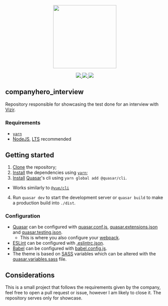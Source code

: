 <div>
	<p align="center">
		<a href="https://vercel.com">
			<img src="https://cdn.quasar.dev/logo/512/quasar-logo.png" height="200px" />
		</a>
	</p>
	<p align="center">
		<a href="https://twitter.com/thewizardlink">
			<img src="https://img.shields.io/twitter/follow/thewizardlink.svg?style=social&logo=twitter">
		</a>
		<a href="https://github.com/wizardlink/interview_vizir/issues">
			<img src="https://img.shields.io/github/issues/wizardlink/interview_vizir.svg?style=flat-square">
		</a>
		<a href="https://github.com/wizardlink/interview_vizir/graphs/contributors">
			<img src="https://img.shields.io/github/contributors/wizardlink/interview_vizir.svg?style=flat-square">
		</a>
	</p>
</div>

## companyhero_interview

Repository responsible for showcasing the test done for an interview with [Vizir].

### Requirements

- [`yarn`]
- [NodeJS], [LTS] recommended


## Getting started

1. [Clone] the repository;
2. [Install] the dependencies using [`yarn`];
3. [Install] [Quasar]'s cli using `yarn global add @quasar/cli`.
  - Works similarly to [`@vue/cli`]
4. Run `quasar dev` to start the development server or `quasar build` to make a production build into `./dist`.

### Configuration

- [Quasar] can be configured with [quasar.conf.js](./quasar.conf.js), [quasar.extensions.json](./quasar.extensions.json) and [quasar.testing.json](./quasar.testing.json).
  - This is where you also configure your [webpack].
- [ESLint] can be configured with [.eslintrc.json](./.eslintrc.js).
- [Babel] can be configured with [babel.config.js](./babel.config.js).
- The theme is based on [SASS] variables which can be altered with the [quasar.variables.sass](./src/css/quasar.variables.sass) file.

## Considerations

This is a small project that follows the requirements given by the company, feel free to open a pull request or issue, however I am likely to close it. The repository serves only for showcase.


<!-- LINKS -->

[vizir]: https://vizir.com.br/
[`yarn`]: https://yarnpkg.com/
[nodejs]: https://nodejs.org/en/
[lts]: https://en.wikipedia.org/wiki/Long-term_support
[clone]: https://github.com/git-guides/git-clone
[install]: https://yarnpkg.com/cli/install
[quasar]: https://quasar.dev/
[`@vue/cli`]: https://github.com/vuejs/vue-cli
[webpack]: https://github.com/webpack/webpack
[eslint]: https://github.com/eslint/eslint
[babel]: https://github.com/babel/babel
[sass]: https://sass-lang.com/
[jit]: https://en.wikipedia.org/wiki/Just-in-time_compilation
[ant design]: https://ant.design/
[`next.config.js`]: https://nextjs.org/docs/api-reference/next.config.js/introduction
[`node-fetch`]: https://github.com/node-fetch/node-fetch
[nextjs]: https://nextjs.org/

